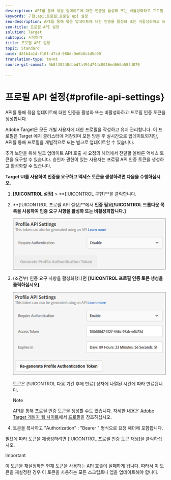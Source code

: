 ```yaml
---
description: API를 통해 묶음 업데이트에 대한 인증을 활성화 또는 비활성화하고 프로필 인증 토큰을 생성합니다.
keywords: 구현;api;프로필;프로필 api 설정
seo-description: API를 통해 묶음 업데이트에 대한 인증을 활성화 또는 비활성화하고 프로필 인증 토큰을 생성합니다.
seo-title: 프로필 API 설정
solution: Target
subtopic: 시작하기
title: 프로필 API 설정
topic: Standard
uuid: 481b4a14-f10f-47cd-988d-9e6b8c4d5c00
translation-type: tm+mt
source-git-commit: 9b8f39240cbbd7a494d74dc0016ed666a58fd870

---
```



# 프로필 API 설정{#profile-api-settings}

API를 통해 묶음 업데이트에 대한 인증을 활성화 또는 비활성화하고 프로필 인증 토큰을 생성합니다.

Adobe Target은 모든 개별 사용자에 대한 프로필을 작성하고 유지 관리합니다. 이 프로필은 Target 에지 클러스터에 저장되며 모든 방문 후 실시간으로 업데이트되지만, API를 통해 프로필을 개별적으로 또는 벌크로 업데이트할 수 있습니다.

추가 보안을 위해 벌크 업데이트 API 호출 시 요청의 헤더에서 전달할 올바른 액세스 토큰을 요구할 수 있습니다. 승인자 권한이 있는 사용자는 프로필 API 인증 토큰을 생성하고 활성화할 수 있습니다.

**Target UI를 사용하여 인증을 요구하고 액세스 토큰을 생성하려면 다음을 수행하십시오.**

1. **[!UICONTROL 설정]** &gt; **[!UICONTROL 구현]**을 클릭합니다.
1. **[!UICONTROL 프로필 API 설정]**에서 **인증 필요[!UICONTROL 드롭다운 목록을 사용하여 인증 요구 사항을 활성화 또는 비활성화합니다.]**

   ![](assets/profile_api_settings.png)

1. (조건부) 인증 요구 사항을 활성화했다면 **[!UICONTROL 프로필 인증 토큰 생성을 클릭하십시오]**.

   ![](assets/profile_api_settings_2.png)

   토큰은 [!UICONTROL 다음 기간 후에 만료] 상자에 나열된 시간에 따라 만료됩니다.

   >[!NOTE]
   >
   >API를 통해 프로필 인증 토큰을 생성할 수도 있습니다. 자세한 내용은 [Adobe Target 개발자 웹 사이트](https://developers.adobetarget.com/)에서 [프로필](https://developers.adobetarget.com/api/#profiles)을 참조하십시오.

1. 토큰을 복사하고 &quot;Authorization&quot; : &quot;Bearer &quot; 형식으로 요청 헤더에 포함합니다.

필요에 따라 토큰을 재생성하려면 [!UICONTROL 프로필 인증 토큰 재생]을 클릭하십시오.

>[!IMPORTANT]
>
>이 토큰을 재설정하면 현재 토큰을 사용하는 API 호출이 실패하게 됩니다. 따라서 이 토큰을 재설정한 경우 이 토큰을 사용하는 모든 스크립트나 앱을 업데이트해야 합니다.

